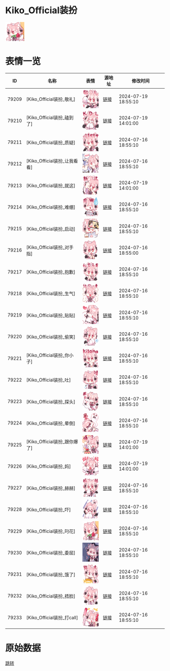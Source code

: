 # Kiko_Official装扮

<img src="./cover.png" height="60" alt="cover" />

# 表情一览

|ID|名称|表情|源地址|修改时间|
|----|----|----|----|----|
|79209|[Kiko_Official装扮_敬礼]|<img src="./pic/079209_%5BKiko_Official装扮_敬礼%5D.png" height="60" alt="敬礼"/>|[链接](https://i0.hdslb.com/bfs/garb/4a17973b522a704c8e3f597cb094d5d6c9497f37.png)|2024-07-19 18:55:10|
|79210|[Kiko_Official装扮_磕到了]|<img src="./pic/079210_%5BKiko_Official装扮_磕到了%5D.png" height="60" alt="磕到了"/>|[链接](https://i0.hdslb.com/bfs/garb/02fbc93df1bdc2f67679bc82123ef880283ec596.png)|2024-07-19 14:01:00|
|79211|[Kiko_Official装扮_质疑]|<img src="./pic/079211_%5BKiko_Official装扮_质疑%5D.png" height="60" alt="质疑"/>|[链接](https://i0.hdslb.com/bfs/garb/3257f3d4b5d32d70a5bb22cec1d0a485bb5bf009.png)|2024-07-16 18:55:10|
|79212|[Kiko_Official装扮_让我看看]|<img src="./pic/079212_%5BKiko_Official装扮_让我看看%5D.png" height="60" alt="让我看看"/>|[链接](https://i0.hdslb.com/bfs/garb/b8b4a9f9f3461196209c702618d70c9632499067.png)|2024-07-16 18:55:10|
|79213|[Kiko_Official装扮_就这]|<img src="./pic/079213_%5BKiko_Official装扮_就这%5D.png" height="60" alt="就这"/>|[链接](https://i0.hdslb.com/bfs/garb/bd0ff5bc678e26970509fdb85323865dac015e68.png)|2024-07-19 14:01:00|
|79214|[Kiko_Official装扮_难绷]|<img src="./pic/079214_%5BKiko_Official装扮_难绷%5D.png" height="60" alt="难绷"/>|[链接](https://i0.hdslb.com/bfs/garb/8482887ea7571ca7d0ee4dfdb7eea13efc0aa339.png)|2024-07-16 18:55:10|
|79215|[Kiko_Official装扮_启动]|<img src="./pic/079215_%5BKiko_Official装扮_启动%5D.png" height="60" alt="启动"/>|[链接](https://i0.hdslb.com/bfs/garb/12249f77083f19b100897065b16f9c580553f38d.png)|2024-07-16 18:55:10|
|79216|[Kiko_Official装扮_对手指]|<img src="./pic/079216_%5BKiko_Official装扮_对手指%5D.png" height="60" alt="对手指"/>|[链接](https://i0.hdslb.com/bfs/garb/a06b47fc78bdacaeb12cabb57b70ca4661fd7bec.png)|2024-07-16 18:55:00|
|79217|[Kiko_Official装扮_抱歉]|<img src="./pic/079217_%5BKiko_Official装扮_抱歉%5D.png" height="60" alt="抱歉"/>|[链接](https://i0.hdslb.com/bfs/garb/ec552fca5aadb9d94604c553f16d0bdcfc51f4bf.png)|2024-07-16 18:55:10|
|79218|[Kiko_Official装扮_生气]|<img src="./pic/079218_%5BKiko_Official装扮_生气%5D.png" height="60" alt="生气"/>|[链接](https://i0.hdslb.com/bfs/garb/bfc5476b1e744d70d5ebc523180ef2a789bf3a72.png)|2024-07-16 18:55:10|
|79219|[Kiko_Official装扮_贴贴]|<img src="./pic/079219_%5BKiko_Official装扮_贴贴%5D.png" height="60" alt="贴贴"/>|[链接](https://i0.hdslb.com/bfs/garb/50923c096ccee1bbf430399f4184d1dbbfb4daaf.png)|2024-07-16 18:55:10|
|79220|[Kiko_Official装扮_偷笑]|<img src="./pic/079220_%5BKiko_Official装扮_偷笑%5D.png" height="60" alt="偷笑"/>|[链接](https://i0.hdslb.com/bfs/garb/a9f46f94eeadb173226b50422857e522e9b332ca.png)|2024-07-16 18:55:10|
|79221|[Kiko_Official装扮_你小子]|<img src="./pic/079221_%5BKiko_Official装扮_你小子%5D.png" height="60" alt="你小子"/>|[链接](https://i0.hdslb.com/bfs/garb/6485226b8ae34f198dbdc575c8f15f0087d156a7.png)|2024-07-16 18:55:10|
|79222|[Kiko_Official装扮_吐]|<img src="./pic/079222_%5BKiko_Official装扮_吐%5D.png" height="60" alt="吐"/>|[链接](https://i0.hdslb.com/bfs/garb/22fc11ce3171eceb71977216fd260d6be2f81b51.png)|2024-07-16 18:55:10|
|79223|[Kiko_Official装扮_探头]|<img src="./pic/079223_%5BKiko_Official装扮_探头%5D.png" height="60" alt="探头"/>|[链接](https://i0.hdslb.com/bfs/garb/d7af4a8c1b29c4398d7cee86511801a8af5970d4.png)|2024-07-16 18:55:10|
|79224|[Kiko_Official装扮_晕倒]|<img src="./pic/079224_%5BKiko_Official装扮_晕倒%5D.png" height="60" alt="晕倒"/>|[链接](https://i0.hdslb.com/bfs/garb/f6a4312d0c7c81fcc360bd58e0ac24997257c5a8.png)|2024-07-16 18:55:10|
|79225|[Kiko_Official装扮_跟你爆了]|<img src="./pic/079225_%5BKiko_Official装扮_跟你爆了%5D.png" height="60" alt="跟你爆了"/>|[链接](https://i0.hdslb.com/bfs/garb/f8e040e6aa24a5fa15ad28635f1b96cc2fca57e3.png)|2024-07-19 14:01:00|
|79226|[Kiko_Official装扮_妈]|<img src="./pic/079226_%5BKiko_Official装扮_妈%5D.png" height="60" alt="妈"/>|[链接](https://i0.hdslb.com/bfs/garb/e40ac7d3f2c181cbcb63ee42c5e3693fe06a3207.png)|2024-07-19 14:01:00|
|79227|[Kiko_Official装扮_赫赫]|<img src="./pic/079227_%5BKiko_Official装扮_赫赫%5D.png" height="60" alt="赫赫"/>|[链接](https://i0.hdslb.com/bfs/garb/cec26b6f015e77f17930d2f208d2eb7a3dcc7e8c.png)|2024-07-16 18:55:10|
|79228|[Kiko_Official装扮_吓]|<img src="./pic/079228_%5BKiko_Official装扮_吓%5D.png" height="60" alt="吓"/>|[链接](https://i0.hdslb.com/bfs/garb/33f4b9dc51ef18d402c360efaa51ad54051db874.png)|2024-07-16 18:55:10|
|79229|[Kiko_Official装扮_叼花]|<img src="./pic/079229_%5BKiko_Official装扮_叼花%5D.png" height="60" alt="叼花"/>|[链接](https://i0.hdslb.com/bfs/garb/6b6704725f3706e2fd34e46a201768482390c569.png)|2024-07-16 18:55:10|
|79230|[Kiko_Official装扮_委屈]|<img src="./pic/079230_%5BKiko_Official装扮_委屈%5D.png" height="60" alt="委屈"/>|[链接](https://i0.hdslb.com/bfs/garb/1ca8da012e8616b6a4a2f9da9cef1c84bc75d913.png)|2024-07-16 18:55:10|
|79231|[Kiko_Official装扮_饿了]|<img src="./pic/079231_%5BKiko_Official装扮_饿了%5D.png" height="60" alt="饿了"/>|[链接](https://i0.hdslb.com/bfs/garb/b5e0b7047fd8e7da8933add4327a1bf222006d77.png)|2024-07-16 18:55:10|
|79232|[Kiko_Official装扮_捂脸]|<img src="./pic/079232_%5BKiko_Official装扮_捂脸%5D.png" height="60" alt="捂脸"/>|[链接](https://i0.hdslb.com/bfs/garb/403ead5605917e5f439725e3f6664cd8a978771c.png)|2024-07-16 18:55:10|
|79233|[Kiko_Official装扮_打call]|<img src="./pic/079233_%5BKiko_Official装扮_打call%5D.png" height="60" alt="打call"/>|[链接](https://i0.hdslb.com/bfs/garb/455fc839b47ac870c9a98a83941f17ab57164318.png)|2024-07-16 18:55:10|

# 原始数据

[跳转](./raw.json)

